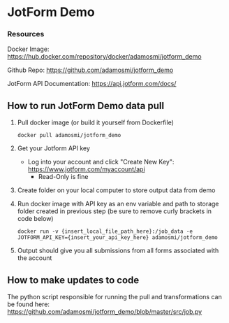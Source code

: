 # JotForm Demo
### Resources
Docker Image: https://hub.docker.com/repository/docker/adamosmi/jotform_demo

Github Repo: https://github.com/adamosmi/jotform_demo

JotForm API Documentation: https://api.jotform.com/docs/

## How to run JotForm Demo data pull
1. Pull docker image (or build it yourself from Dockerfile)
    ```
    docker pull adamosmi/jotform_demo
    ```

2. Get your Jotform API key
    * Log into your account and click "Create New Key": https://www.jotform.com/myaccount/api
        - Read-Only is fine

3. Create folder on your local computer to store output data from demo

4. Run docker image with API key as an env variable and path to storage folder created in previous step (be sure to remove curly brackets in code below)
    ```
    docker run -v {insert_local_file_path_here}:/job_data -e JOTFORM_API_KEY={insert_your_api_key_here} adamosmi/jotform_demo
    ```
5. Output should give you all submissions from all forms associated with the account

## How to make updates to code
The python script responsible for running the pull and transformations can be found here:
https://github.com/adamosmi/jotform_demo/blob/master/src/job.py